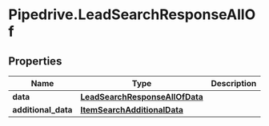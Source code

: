 # Pipedrive.LeadSearchResponseAllOf

## Properties

Name | Type | Description | Notes
------------ | ------------- | ------------- | -------------
**data** | [**LeadSearchResponseAllOfData**](LeadSearchResponseAllOfData.md) |  | [optional] 
**additional_data** | [**ItemSearchAdditionalData**](ItemSearchAdditionalData.md) |  | [optional] 


